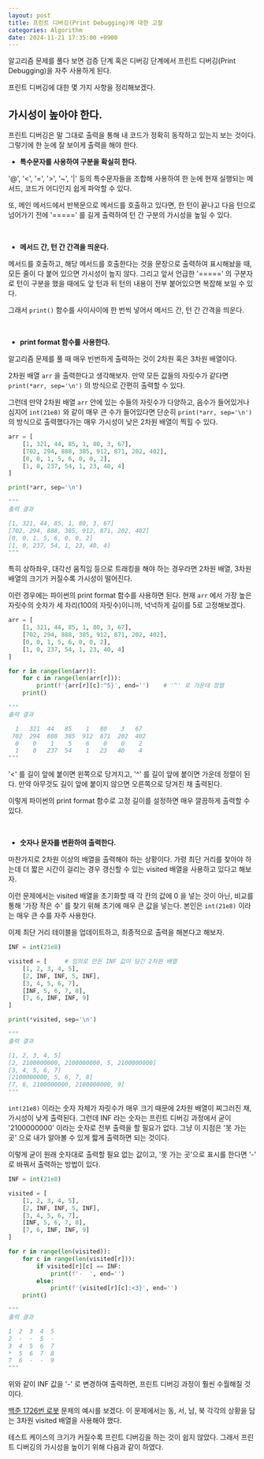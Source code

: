 ```yaml
---
layout: post
title: 프린트 디버깅(Print Debugging)에 대한 고찰
categories: Algorithm
date: 2024-11-21 17:35:00 +0900
---
```

알고리즘 문제를 풀다 보면 검증 단계 혹은 디버깅 단계에서 프린트 디버깅(Print Debugging)을 자주 사용하게 된다.

프린트 디버깅에 대한 몇 가지 사항을 정리해보겠다.

## 가시성이 높아야 한다.

프린트 디버깅은 말 그대로 출력을 통해 내 코드가 정확히 동작하고 있는지 보는 것이다. 그렇기에 한 눈에 잘 보이게 출력을 해야 한다.

* <b>특수문자를 사용하여 구분을 확실히 한다.</b>

'@', '&#60;', '&#61;', '&#62;', '~', '&#124;' 등의 특수문자들을 조합해 사용하여 한 눈에 현재 실행되는 메서드, 코드가 어디인지 쉽게 파악할 수 있다.

또, 메인 메서드에서 반복문으로 메서드를 호출하고 있다면, 한 턴이 끝나고 다음 턴으로 넘어가기 전에 '=====' 를 길게 출력하여 턴 간 구분의 가시성을 높일 수 있다.

<br>

* <b>메서드 간, 턴 간 간격을 띄운다.</b>

메서드를 호출하고, 해당 메서드를 호출한다는 것을 문장으로 출력하여 표시해놨을 때, 모든 줄이 다 붙어 있으면 가시성이 높지 않다. 그리고 앞서 언급한 '=====' 의 구분자로 턴이 구분을 했을 때에도 앞 턴과 뒤 턴의 내용이 전부 붙어있으면 복잡해 보일 수 있다.

그래서 ```print()``` 함수를 사이사이에 한 번씩 넣어서 메서드 간, 턴 간 간격을 띄운다.

<br>

* <b>print format 함수를 사용한다.</b>

알고리즘 문제를 풀 때 매우 빈번하게 출력하는 것이 2차원 혹은 3차원 배열이다.

2차원 배열 ```arr``` 을 출력한다고 생각해보자. 만약 모든 값들의 자릿수가 같다면 ```print(*arr, sep='\n')``` 의 방식으로 간편히 출력할 수 있다. 

그런데 만약 2차원 배열 ```arr``` 안에 있는 수들의 자릿수가 다양하고, 음수가 들어있거나 심지어 ```int(21e8)``` 와 같이 매우 큰 수가 들어있다면 단순히 ```print(*arr, sep='\n')``` 의 방식으로 출력했다가는 매우 가시성이 낮은 2차원 배열이 찍힐 수 있다.

```python
arr = [
    [1, 321, 44, 85, 1, 80, 3, 67],
    [702, 294, 888, 385, 912, 871, 202, 402],
    [0, 0, 1, 5, 6, 0, 0, 2],
    [1, 0, 237, 54, 1, 23, 40, 4]
]

print(*arr, sep='\n')

"""
출력 결과

[1, 321, 44, 85, 1, 80, 3, 67]
[702, 294, 888, 385, 912, 871, 202, 402]
[0, 0, 1, 5, 6, 0, 0, 2]
[1, 0, 237, 54, 1, 23, 40, 4]
"""
```

특히 상하좌우, 대각선 움직임 등으로 트래킹을 해야 하는 경우라면 2차원 배열, 3차원 배열의 크기가 커질수록 가시성이 떨어진다.

이런 경우에는 파이썬의 print format 함수를 사용하면 된다. 현재 ```arr``` 에서 가장 높은 자릿수의 숫자가 세 자리(100의 자릿수)이니까, 넉넉하게 길이를 5로 고정해보겠다.

```python
arr = [
    [1, 321, 44, 85, 1, 80, 3, 67],
    [702, 294, 888, 385, 912, 871, 202, 402],
    [0, 0, 1, 5, 6, 0, 0, 2],
    [1, 0, 237, 54, 1, 23, 40, 4]
]

for r in range(len(arr)):
    for c in range(len(arr[r])):
        print(f'{arr[r][c]:^5}', end='')    # '^' 로 가운데 정렬
    print()

"""
출력 결과

  1   321  44   85    1   80    3   67  
 702  294  888  385  912  871  202  402 
  0    0    1    5    6    0    0    2  
  1    0   237  54    1   23   40    4  
"""
```

'&#60;' 를 길이 앞에 붙이면 왼쪽으로 당겨지고, '^' 를 길이 앞에 붙이면 가운데 정렬이 된다. 만약 아무것도 길이 앞에 붙이지 않으면 오른쪽으로 당겨진 채 출력된다.

이렇게 파이썬의 print format 함수로 고정 길이를 설정하면 매우 깔끔하게 출력할 수 있다.

<br>

* <b>숫자나 문자를 변환하여 출력한다.</b>

마찬가지로 2차원 이상의 배열을 출력해야 하는 상황이다. 가령 최단 거리를 찾아야 하는데 더 짧은 시간이 걸리는 경우 갱신할 수 있는 visited 배열을 사용하고 있다고 해보자.

이런 문제에서는 visited 배열을 초기화할 때 각 칸의 값에 0 을 넣는 것이 아닌, 비교를 통해 '가장 작은 수' 를 찾기 위해 초기에 매우 큰 값을 넣는다. 본인은 ```int(21e8)``` 이라는 매우 큰 수를 자주 사용한다.

이제 최단 거리 테이블을 업데이트하고, 최종적으로 출력을 해본다고 해보자.

```python
INF = int(21e8)

visited = [     # 임의로 만든 INF 값이 담긴 2차원 배열
    [1, 2, 3, 4, 5],
    [2, INF, INF, 5, INF],
    [3, 4, 5, 6, 7],
    [INF, 5, 6, 7, 8],
    [7, 6, INF, INF, 9]
]

print(*visited, sep='\n')

"""
출력 결과

[1, 2, 3, 4, 5]
[2, 2100000000, 2100000000, 5, 2100000000]
[3, 4, 5, 6, 7]
[2100000000, 5, 6, 7, 8]
[7, 6, 2100000000, 2100000000, 9]
"""
```

```int(21e8)``` 이라는 숫자 자체가 자릿수가 매우 크기 때문에 2차원 배열이 찌그러진 채, 가시성이 낮게 출력된다. 그런데 INF 라는 숫자는 프린트 디버깅 과정에서 굳이 '2100000000' 이라는 숫자로 전부 출력을 할 필요가 없다. 그냥 이 지점은 '못 가는 곳' 으로 내가 알아볼 수 있게 짧게 출력하면 되는 것이다.

이렇게 굳이 원래 숫자대로 출력할 필요 없는 값이고, '못 가는 곳'으로 표시를 한다면 '-' 로 바꿔서 출력하는 방법이 있다.

```python
INF = int(21e8)

visited = [
    [1, 2, 3, 4, 5],
    [2, INF, INF, 5, INF],
    [3, 4, 5, 6, 7],
    [INF, 5, 6, 7, 8],
    [7, 6, INF, INF, 9]
]

for r in range(len(visited)):
    for c in range(len(visited[r])):
        if visited[r][c] == INF:
            print(f'-  ', end='')
        else:
            print(f'{visited[r][c]:<3}', end='')
    print()

"""
출력 결과

1  2  3  4  5  
2  -  -  5  -  
3  4  5  6  7  
*  5  6  7  8  
7  6  -  -  9
"""
```

위와 같이 INF 값을 '-' 로 변경하여 출력하면, 프린트 디버깅 과정이 훨씬 수월해질 것이다.

<a href="https://www.acmicpc.net/problem/1726">백준 1726번 로봇</a> 문제의 예시를 보겠다. 이 문제에서는 동, 서, 남, 북 각각의 상황을 담는 3차원 visited 배열을 사용해야 했다.

테스트 케이스의 크기가 커질수록 프린트 디버깅을 하는 것이 쉽지 않았다. 그래서 프린트 디버깅의 가시성을 높이기 위해 다음과 같이 하였다.

